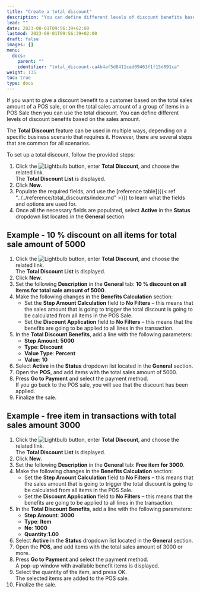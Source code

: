```yaml
---
title: "Create a total discount"
description: "You can define different levels of discount benefits based on the total sales amount."
lead: ""
date: 2023-08-01T09:56:39+02:00
lastmod: 2023-08-01T09:56:39+02:00
draft: false
images: []
menu:
  docs:
    parent: ""
    identifier: "total_discount-ca4b4af5d0411cad09463f1f15d891ca"
weight: 135
toc: true
type: docs
---
```


If you want to give a discount benefit to a customer based on the total sales amount of a POS sale, or on the total sales amount of a group of items in a POS Sale then you can use the total discount. You can define different levels of discount benefits based on the sales amount.

The **Total Discount** feature can be used in multiple ways, depending on a specific business scenario that requires it. However, there are several steps that are common for all scenarios.

To set up a total discount, follow the provided steps:

1. Click the ![Lightbulb](Lightbulb_icon.PNG) button, enter **Total Discount**, and choose the related link.      
   The **Total Discount List** is displayed.
2. Click **New**.
3. Populate the required fields, and use the [reference table]({{< ref "../../reference/total_discounts/index.md" >}}) to learn what the fields and options are used for. 
4. Once all the necessary fields are populated, select **Active** in the **Status** dropdown list located in the **General** section.

## Example - 10 % discount on all items for total sale amount of 5000

1. Click the ![Lightbulb](Lightbulb_icon.PNG) button, enter **Total Discount**, and choose the related link.      
   The **Total Discount List** is displayed.
2. Click **New**.
3. Set the following **Description** in the **General** tab: **10 % discount on all items for total sale amount of 5000**.
4. Make the following changes in the **Benefits Calculation** section:     
   - Set the **Step Amount Calculation** field to **No Filters** – this means that the sales amount that is going to trigger the total discount is going to be calculated from all items in the POS Sale.
   - Set the **Discount Application** field to **No Filters** – this means that the benefits are going to be applied to all lines in the transaction.
5. In the **Total Discount Benefits**, add a line with the following parameters:
   - **Step Amount**: **5000**
   - **Type**: **Discount**
   - **Value Type**: **Percent**
   - **Value**: **10**
6. Select **Active** in the **Status** dropdown list located in the **General** section.
7. Open the **POS**, and add items with the total sales amount of 5000.
8. Press **Go to Payment** and select the payment method.    
   If you go back to the POS sale, you will see that the discount has been applied.
9. Finalize the sale.

## Example - free item in transactions with total sales amount 3000

1. Click the ![Lightbulb](Lightbulb_icon.PNG) button, enter **Total Discount**, and choose the related link.      
   The **Total Discount List** is displayed.
2. Click **New**.
3. Set the following **Description** in the **General** tab: **Free item for 3000**.
4. Make the following changes in the **Benefits Calculation** section:     
   - Set the **Step Amount Calculation** field to **No Filters** – this means that the sales amount that is going to trigger the total discount is going to be calculated from all items in the POS Sale.
   - Set the **Discount Application** field to **No Filters** – this means that the benefits are going to be applied to all lines in the transaction.
5. In the **Total Discount Benefits**, add a line with the following parameters:
   - **Step Amount**: **3000**
   - **Type**: **Item**
   - **No**: **1000**
   - **Quantity**:**1.00**
6. Select **Active** in the **Status** dropdown list located in the **General** section.
7. Open the **POS**, and add items with the total sales amount of 3000 or more.
8. Press **Go to Payment** and select the payment method.    
   A pop-up window with available benefit items is displayed.
9. Select the quantity of the item, and press OK.   
   The selected items are added to the POS sale.
10. Finalize the sale.